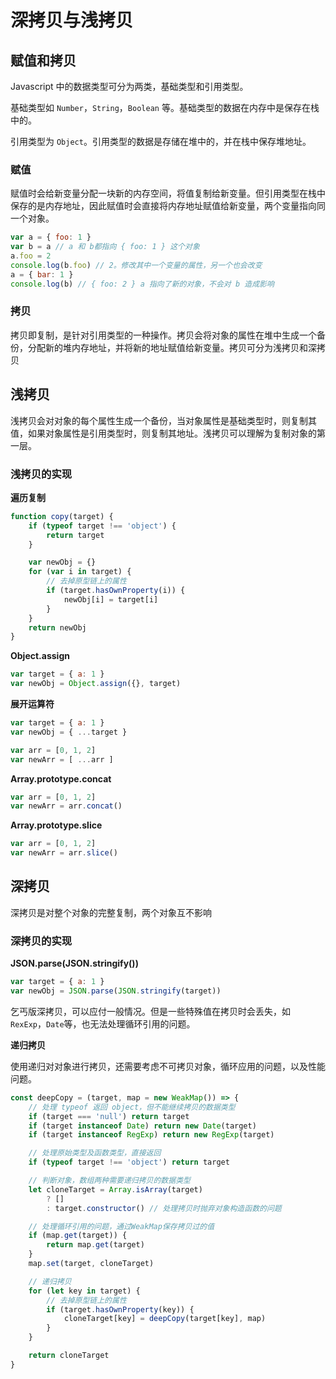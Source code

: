 # 深拷贝与浅拷贝

## 赋值和拷贝

Javascript 中的数据类型可分为两类，基础类型和引用类型。

基础类型如 `Number`，`String`，`Boolean` 等。基础类型的数据在内存中是保存在栈中的。

引用类型为 `Object`。引用类型的数据是存储在堆中的，并在栈中保存堆地址。

### 赋值

赋值时会给新变量分配一块新的内存空间，将值复制给新变量。但引用类型在栈中保存的是内存地址，因此赋值时会直接将内存地址赋值给新变量，两个变量指向同一个对象。

```js
var a = { foo: 1 }
var b = a // a 和 b都指向 { foo: 1 } 这个对象
a.foo = 2
console.log(b.foo) // 2。修改其中一个变量的属性，另一个也会改变
a = { bar: 1 }
console.log(b) // { foo: 2 } a 指向了新的对象，不会对 b 造成影响
```

### 拷贝

拷贝即复制，是针对引用类型的一种操作。拷贝会将对象的属性在堆中生成一个备份，分配新的堆内存地址，并将新的地址赋值给新变量。拷贝可分为浅拷贝和深拷贝

## 浅拷贝

浅拷贝会对对象的每个属性生成一个备份，当对象属性是基础类型时，则复制其值，如果对象属性是引用类型时，则复制其地址。浅拷贝可以理解为复制对象的第一层。

### 浅拷贝的实现

**遍历复制**

```js
function copy(target) {
    if (typeof target !== 'object') {
        return target
    }

    var newObj = {}
    for (var i in target) {
        // 去掉原型链上的属性
        if (target.hasOwnProperty(i)) {
            newObj[i] = target[i]
        }
    }
    return newObj
}
```

**Object.assign**

```js
var target = { a: 1 }
var newObj = Object.assign({}, target)
```

**展开运算符**

```js
var target = { a: 1 }
var newObj = { ...target }

var arr = [0, 1, 2]
var newArr = [ ...arr ]
```

**Array.prototype.concat**

```js
var arr = [0, 1, 2]
var newArr = arr.concat()
```

**Array.prototype.slice**

```js
var arr = [0, 1, 2]
var newArr = arr.slice()
```

## 深拷贝

深拷贝是对整个对象的完整复制，两个对象互不影响

### 深拷贝的实现

**JSON.parse(JSON.stringify())**

```js
var target = { a: 1 }
var newObj = JSON.parse(JSON.stringify(target))
```
乞丐版深拷贝，可以应付一般情况。但是一些特殊值在拷贝时会丢失，如 `RexExp`，`Date`等，也无法处理循环引用的问题。

**递归拷贝**

使用递归对对象进行拷贝，还需要考虑不可拷贝对象，循环应用的问题，以及性能问题。

```js
const deepCopy = (target, map = new WeakMap()) => {
    // 处理 typeof 返回 object，但不能继续拷贝的数据类型
    if (target === 'null') return target
    if (target instanceof Date) return new Date(target)
    if (target instanceof RegExp) return new RegExp(target)

    // 处理原始类型及函数类型，直接返回
    if (typeof target !== 'object') return target

    // 判断对象，数组两种需要递归拷贝的数据类型
    let cloneTarget = Array.isArray(target)
        ? []
        : target.constructor() // 处理拷贝时抛弃对象构造函数的问题

    // 处理循环引用的问题，通过WeakMap保存拷贝过的值
    if (map.get(target)) {
        return map.get(target)
    }
    map.set(target, cloneTarget)

    // 递归拷贝
    for (let key in target) {
        // 去掉原型链上的属性
        if (target.hasOwnProperty(key)) {
            cloneTarget[key] = deepCopy(target[key], map)
        }
    }

    return cloneTarget
}
```
